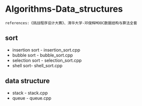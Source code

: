 # Algorithms-Data_structures
`references:《挑战程序设计大赛》、清华大学-邓俊辉MOOC数据结构与算法全套`
## sort
- insertion sort - insertion_sort.cpp
- bubble sort - bubble_sort.cpp
- selection sort - selection_sort.cpp
- shell sort- shell_sort.cpp
## data structure
- stack - stack.cpp
- queue - queue.cpp
